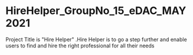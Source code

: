 # HireHelper_GroupNo_15_eDAC_MAY2021
Project Title is "Hire Helper" .Hire Helper is to go a step further and enable users to find and hire the right professional for all their needs
